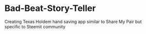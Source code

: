 # Bad-Beat-Story-Teller
Creating Texas Holdem hand saving app similar to Share My Pair but specific to Steemit community 
